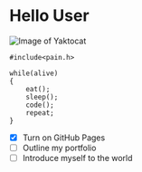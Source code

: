 # Hello User

![Image of Yaktocat](https://octodex.github.com/images/yaktocat.png)

~~~
#include<pain.h>

while(alive)
{
    eat();
    sleep();
    code();
    repeat;
}

~~~

- [X] Turn on GitHub Pages
- [ ] Outline my portfolio
- [ ] Introduce myself to the world
